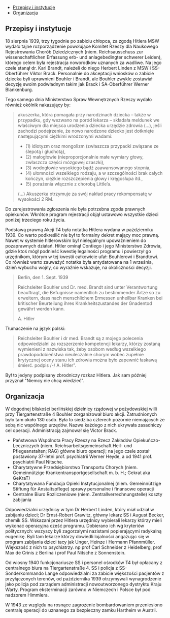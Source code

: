 - [Przepisy i instytucje](#przepisy-i-instytucje)
- [Organizacja](#organizacja)

## Przepisy i instytucje

18 sierpnia 1939, trzy tygodnie po zabiciu chłopca, za zgodą Hitlera MSW wydało tajne rozporządzenie powołujące Komitet Rzeszy dla Naukowego Rejestrowania Chorób Dziedzicznych (niem. Reichsausschuss zur wissenschaftlichen Erfassung erb- und anlagebedingter schwerer Leiden), którego celem była rejestracja noworodków uznanych za wadliwe. Na jego czele stanął dr. Karl Brandt, należeli do niego Herbert Linden z MSW i SS-Oberführer Viktor Brack. Personalnie do akceptacji wniosków o zabicie dziecka byli uprawnieni Bouhler i Brandt, ale Bouhler zwykle zostawiał decyzję swoim podwładnym takim jak Brack i SA-Oberführer Werner Blankenburg.

Tego samego dnia Ministerstwo Spraw Wewnętrznych Rzeszy wydało również okólnik nakazujący by:

> akuszerka, która pomagała przy narodzinach dziecka – także w przypadku, gdy wezwano na poród lekarza – składała meldunek we właściwym dla miejsca urodzenia dziecka urzędzie zdrowia (...), jeśli zachodzi podejrzenie, że nowo narodzone dziecko jest dotknięte następującymi ciężkimi wrodzonymi wadami:
>
> - (1) idiotyzm oraz mongolizm (zwłaszcza przypadki związane ze ślepotą i głuchotą),
> - (2) małogłowie (nieproporcjonalnie małe wymiary głowy, zwłaszcza części mózgowej czaszki),
> - (3) wodogłowie wysokiego bądź zaawansowanego stopnia,
> - (4) ułomności wszelkiego rodzaju, a w szczególności brak całych kończyn, ciężkie rozszczepienia głowy i kręgosłupa itd.,
> - (5) porażenia włącznie z chorobą Little’a.
>
> (...) Akuszerka otrzymuje za swój nakład pracy rekompensatę w wysokości 2 RM.

Do zarejestrowania zgłoszenia nie była potrzebna zgoda prawnych opiekunów. Wkrótce program rejestracji objął ustawowo wszystkie dzieci poniżej trzeciego roku życia.

Podstawą prawną Akcji T4 była notatka Hitlera wydana w październiku 1939. Co warto podkreślić nie był to formalny dekret mający moc prawną. Nawet w systemie hitlerowskim był nielegalnym upoważnieniem do pozaprawnych działań. Hitler ominął Contiego i jego Ministerstwo Zdrowia, gdzie ktoś mógł podnieść kwestię legalności programu i powierzył go urzędnikom, którym w tej kwestii całkowicie ufał: Bouhlerowi i Brandtowi. Co również warto zauważyć notatka była antydatowana na 1 września, dzień wybuchu wojny, co wyraźnie wskazuje, na okoliczności decyzji.

> Berlin, den 1. Sept. 1939
>
> Reichsleiter Bouhler und Dr. med. Brandt sind unter Verantwortung beauftragt, die Befugnisse namentlich zu bestimmender Ärtze so zu erweitern, dass nach menschlichem Ermessen unheilbar Kranken bei kritischer Beurteilung ihres Krankheitszustandes der Gnadentod gewährt werden kann.
>
> A. Hitler

Tłumaczenie na język polski:

> Reichsleiter Bouhler i dr med. Brandt są z mojego polecenia odpowiedzialni za rozszerzenie kompetencji lekarzy, którzy zostaną wymienieni z nazwiska tak, żeby osobom według wszelkiego prawdopodobieństwa nieuleczalnie chorym wobec zupełnie krytycznej oceny stanu ich zdrowia można było zapewnić łaskawą śmierć. podpis /-/ A. Hitler”.

Był to jedyny podpisany zbrodniczy rozkaz Hitlera. Jak sam później przyznał "Niemcy nie chcą wiedzieć".

## Organizacja

W dogodnej bliskości berlińskiej dzielnicy rządowej w pożydowskiej willi przy Tiergartenstraße 4 Bouhler zorganizował biuro akcji. Zatrudnionych było tam około 130 osób. Była to siedziba czterech pozornie niemających ze sobą nic wspólnego urzędów. Nazwa każdego z nich ukrywała zasadniczy cel operacji. Administracją zajmował się Victor Brack.

- Państwowa Wspólnota Pracy Rzeszy na Rzecz Zakładów Opiekuńczo-Leczniczych (niem. Reichsarbeitsgemeinschaft Heil- und Pflegeanstalten; RAG) główne biuro operacji; na jego czele został postawiony 37-letni prof. psychiatrii Werner Heyde, a od 1941 prof. psychiatrii Paul Nitsche.
- Charytatywne Przedsiębiorstwo Transportu Chorych (niem. Gemeinnützige Krankentransportgesellschaft m. b. H.; Gekrat aka GeKraT)
- Charytatywana Fundacja Opieki Instytucjonalnej (niem. Gemeinnützige Stiftung für Anstaltspflege) sprawy personalne i finansowe operacji
- Centralne Biuro Rozliczeniowe (niem. Zentrallverrechnungstelle) koszty zabijania

Odpowiedzialni urzędnicy w tym Dr Herbert Linden, który miał udział w zabijaniu dzieci; Dr Ernst-Robert Grawitz, główny lekarz SS i August Becker, chemik SS. Wskazani przez Hitlera urzędnicy wybierali lekarzy którzy mieli wykonać operacyjna cześć programu. Dobierano ich wg kryteriów politycznych: wszyscy byli zagorzałymi nazistami popierającymi radykalną eugenikę. Byli tam lekarze którzy dowiedli lojalności angażując się w program zabijania dzieci tacy jak Unger, Heinze i Hermann Pfannmüller. Większość z nich to psychiatrzy. np prof Carl Schneider z Heidelberg, prof Max de Crinis z Berlina i prof Paul Nitsche z Sonnenstein.

Od wiosny 1940 funkcjonariusze SS i personel ośrodków T4 był opłacany z centralnego biura na Tiergartenstraße 4. SS i policja z SS-Sonderkommando Lange odpowiedzialni za zabicie większości pacjentów z przyłączonych terenów, od pażdziernika 1939 otrzymywali wynagrodzenie jako policja pod zarządem administracji nowoutworzonego dystryktu Kraju Warty. Program eksterminacji zarówno w Niemczech i Polsce był pod nadzorem Himmlera.

W 1943 ze względu na rosnące zagrożenie bombardowaniem przeniesiono centralę operacji do uznanego za bezpieczny zamku Hartheim w Austrii.
